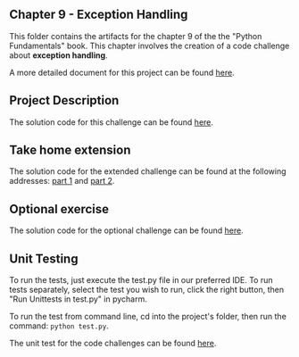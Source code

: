 ## **Chapter 9 - Exception Handling**
This folder contains the artifacts for the chapter 9 of the the "Python Fundamentals" book. This chapter involves 
the creation of a code challenge about **exception handling**. 

A more detailed document for this project can be found [here](#).

## **Project Description**
                          
                                  
The solution code for this challenge can be found [here](https://github.com/luizhenriqueds/packt-courseware/blob/master/projects/chapter-9/validate_email_utils.py).

## **Take home extension**

The solution code for the extended challenge can be found at the following addresses:
[part 1](https://github.com/luizhenriqueds/packt-courseware/blob/master/projects/chapter-9/validate_email_utils_extended.py)
and [part 2](https://github.com/luizhenriqueds/packt-courseware/blob/master/projects/chapter-9/validate_email_utils_extended_finally.py).

## **Optional exercise**

The solution code for the optional challenge can be found [here](https://github.com/luizhenriqueds/packt-courseware/blob/master/projects/chapter-9/validate_email_utils_optional_regex.py).

## **Unit Testing**

To run the tests, just execute the test.py file in our preferred IDE. To run tests separately, select the test you
wish to run, click the right button, then "Run Unittests in test.py" in pycharm. 

To run the test from command line, cd into the project's folder, then run the command: ``python test.py``.

The unit test for the code challenges can be found [here](#).
